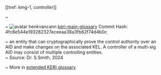 [[tref: kmg-1, controller]]

~ <!-- This is a copy of the saved remote text. Remove it if you like. It is automatically (re)generated -->

~ <span class="meta-info"><span>![avatar](https://avatars.githubusercontent.com/u/479356?v=4) henkvancann</span> <span>[keri-main-glossary](https://github.com/henkvancann/keri-main-glossary)</span> <span class="commit-hash">Commit Hash: 4fc8e544e193282327eceeaa38a3fb62f74d4b0c</span></span>

~ an entity that can cryptographically prove the control authority over an AID and make changes on the associated KEL. A controller of a multi-sig AID may consist of multiple controlling entities.  
~ Source: Dr. S.Smith, 2024

~ More in <a href="https://weboftrust.github.io/WOT-terms/docs/glossary/controller">extended KERI glossary</a>
